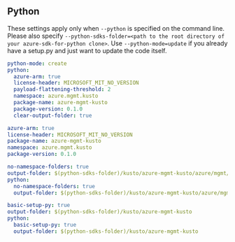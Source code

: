 ## Python

These settings apply only when `--python` is specified on the command line.
Please also specify `--python-sdks-folder=<path to the root directory of your azure-sdk-for-python clone>`.
Use `--python-mode=update` if you already have a setup.py and just want to update the code itself.

``` yaml !$(track2)
python-mode: create
python:
  azure-arm: true
  license-header: MICROSOFT_MIT_NO_VERSION
  payload-flattening-threshold: 2
  namespace: azure.mgmt.kusto
  package-name: azure-mgmt-kusto
  package-version: 0.1.0
  clear-output-folder: true
```

``` yaml $(track2)
azure-arm: true
license-header: MICROSOFT_MIT_NO_VERSION
package-name: azure-mgmt-kusto
namespace: azure.mgmt.kusto
package-version: 0.1.0
```

``` yaml $(python-mode) == 'update'
no-namespace-folders: true
output-folder: $(python-sdks-folder)/kusto/azure-mgmt-kusto/azure/mgmt/kusto
python:
  no-namespace-folders: true
  output-folder: $(python-sdks-folder)/kusto/azure-mgmt-kusto/azure/mgmt/kusto
```
``` yaml $(python-mode) == 'create'
basic-setup-py: true
output-folder: $(python-sdks-folder)/kusto/azure-mgmt-kusto
python:
  basic-setup-py: true
  output-folder: $(python-sdks-folder)/kusto/azure-mgmt-kusto
```
